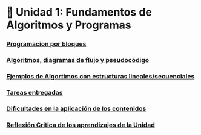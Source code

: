 # 🧩 Unidad 1: Fundamentos de Algoritmos y Programas
### [Programacion por bloques](Programacionporbloques.md)
### [Algoritmos, diagramas de flujo y pseudocódigo](Algoritmos.md)
### [Ejemplos de Algortimos con estructuras lineales/secuenciales](EjemplosAlgoritmosC.md)
### [Tareas entregadas](Tareasentregadas.md)
### [Dificultades en la aplicación de los contenidos](Dificultades.md)
### [Reflexión Critica de los aprendizajes de la Unidad](Reflexion.md)

